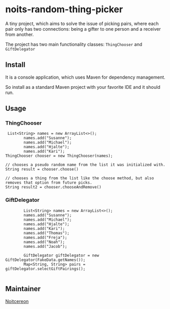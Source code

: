 # noits-random-thing-picker

A tiny project, which aims to solve the issue of picking pairs, where each pair only has two connections:
being a gifter to one person and a receiver from another.

The project has two main functionality classes: `ThingChooser` and `GiftDelegator`


## Install

It is a console application, which uses Maven for dependency management.

So install as a standard Maven project with your favorite IDE and it should run.

## Usage

### ThingChooser
```
 List<String> names = new ArrayList<>();
        names.add("Susanne");
        names.add("Michael");
        names.add("Hjalte");
        names.add("Kari");
ThingChooser chooser = new ThingChooser(names);

// chooses a pseudo random name from the list it was initialized with.
String result = chooser.choose() 

// chooses a thing from the list like the choose method, but also removes that option from future picks.
String result2 = chooser.chooseAndRemove() 
```

### GiftDelegator

```
        List<String> names = new ArrayList<>();
        names.add("Susanne");
        names.add("Michael");
        names.add("Hjalte");
        names.add("Kari");
        names.add("Thomas");
        names.add("Freja");
        names.add("Noah");
        names.add("Jacob");
        
        GiftDelegator giftDelegator = new GiftDelegator(FakeData.getNames());
        Map<String, String> pairs = giftDelegator.selectGiftPairings();
        
```        
        

## Maintainer
[Noitcereon](https://github.com/Noitcereon/)
